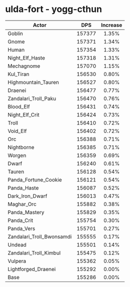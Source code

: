 # ulda-fort - yogg-cthun
| Actor | DPS | Increase |
|---|:---:|:---:|
|Goblin|157377|1.35%|
|Gnome|157371|1.34%|
|Human|157354|1.33%|
|Night_Elf_Haste|157318|1.31%|
|Mechagnome|157070|1.15%|
|Kul_Tiran|156530|0.80%|
|Highmountain_Tauren|156527|0.80%|
|Draenei|156477|0.77%|
|Zandalari_Troll_Paku|156470|0.76%|
|Blood_Elf|156431|0.74%|
|Night_Elf_Crit|156424|0.73%|
|Troll|156410|0.72%|
|Void_Elf|156402|0.72%|
|Orc|156388|0.71%|
|Nightborne|156385|0.71%|
|Worgen|156359|0.69%|
|Dwarf|156240|0.61%|
|Tauren|156128|0.54%|
|Panda_Fortune_Cookie|156121|0.54%|
|Panda_Haste|156087|0.52%|
|Dark_Iron_Dwarf|156013|0.47%|
|Maghar_Orc|155882|0.38%|
|Panda_Mastery|155829|0.35%|
|Panda_Crit|155754|0.30%|
|Panda_Vers|155701|0.27%|
|Zandalari_Troll_Bwonsamdi|155555|0.17%|
|Undead|155501|0.14%|
|Zandalari_Troll_Kimbul|155475|0.12%|
|Vulpera|155362|0.05%|
|Lightforged_Draenei|155292|0.00%|
|Base|155286|0.00%|

